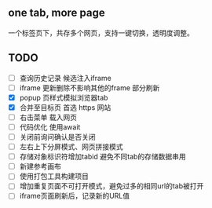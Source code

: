 ## one tab, more page
一个标签页下，共存多个网页，支持一键切换，透明度调整。


## TODO 
- [ ] 查询历史记录 候选注入iframe
- [ ] iframe 更新删除不影响其他的frame 部分刷新  
- [x] popup 页样式模拟浏览器tab  
- [x] 合并至目标页 首选 https 网站  
- [ ] 右击菜单 载入网页  
- [ ] 代码优化 使用await  
- [ ] 关闭前询问确认是否关闭  
- [ ] 左右上下分屏模式、网页拼接模式  
- [ ] 存储对象标识符增加tabid 避免不同tab的存储数据串用  
- [ ] 新建参考画布
- [ ] 使用打包工具构建项目
- [ ] 增加重复页面不可打开模式，避免过多的相同url的tab被打开
- [ ] iframe页面刷新后，记录新的URL值
